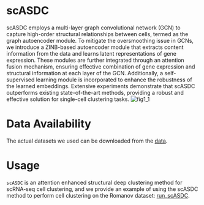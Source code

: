 # scASDC
scASDC employs a multi-layer graph convolutional network (GCN) to capture high-order structural relationships between cells, termed as the graph autoencoder module. 
To mitigate the oversmoothing issue in GCNs, we introduce a ZINB-based autoencoder module that extracts content information from the data and learns latent representations of gene expression. These modules are further integrated through an attention fusion mechanism, ensuring effective combination of gene expression and structural information at each layer of the GCN. 
Additionally, a self-supervised learning module is incorporated to enhance the robustness of the learned embeddings. Extensive experiments demonstrate that scASDC outperforms existing state-of-the-art methods, providing a robust and effective solution for single-cell clustering tasks. 
![fig1_1](https://github.com/user-attachments/assets/d05ade1e-8b8b-4371-9682-621dea57d3e0)

# Data Availability
The actual datasets we used can be downloaded from the [data](https://zenodo.org/records/12814320).

# Usage
`scASDC` is an attention enhanced structural deep clustering method for scRNA-seq cell clustering, and we provide an example of using the scASDC method to perform cell clustering on the Romanov dataset: [run_scASDC](run_scASDC).
